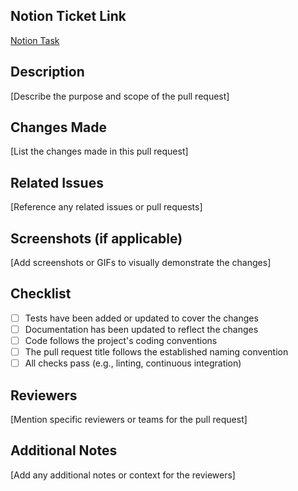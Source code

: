 ## Notion Ticket Link
[Notion Task](https://www.notion.so)

## Description
[Describe the purpose and scope of the pull request]

## Changes Made
[List the changes made in this pull request]

## Related Issues
[Reference any related issues or pull requests]

## Screenshots (if applicable)
[Add screenshots or GIFs to visually demonstrate the changes]

## Checklist
- [ ] Tests have been added or updated to cover the changes
- [ ] Documentation has been updated to reflect the changes
- [ ] Code follows the project's coding conventions
- [ ] The pull request title follows the established naming convention
- [ ] All checks pass (e.g., linting, continuous integration)

## Reviewers
[Mention specific reviewers or teams for the pull request]

## Additional Notes
[Add any additional notes or context for the reviewers]

